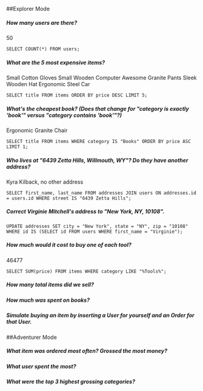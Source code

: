 
##Explorer Mode
##### How many users are there?
50
```
SELECT COUNT(*) FROM users;
```

##### What are the 5 most expensive items?
Small Cotton Gloves
Small Wooden Computer
Awesome Granite Pants
Sleek Wooden Hat
Ergonomic Steel Car
```
SELECT title FROM items ORDER BY price DESC LIMIT 5;
```

##### What's the cheapest book? (Does that change for "category is exactly 'book'" versus "category contains 'book'"?)
Ergonomic Granite Chair
```
SELECT title FROM items WHERE category IS "Books" ORDER BY price ASC LIMIT 1;
```

##### Who lives at "6439 Zetta Hills, Willmouth, WY"? Do they have another address?
Kyra Kilback, no other address
```
SELECT first_name, last_name FROM addresses JOIN users ON addresses.id = users.id WHERE street IS "6439 Zetta Hills";
```

##### Correct Virginie Mitchell's address to "New York, NY, 10108".

```
UPDATE addresses SET city = "New York", state = "NY", zip = "10108" WHERE id IS (SELECT id FROM users WHERE first_name = "Virginie");
```

##### How much would it cost to buy one of each tool?
46477
```
SELECT SUM(price) FROM items WHERE category LIKE "%Tools%";
```

##### How many total items did we sell?

##### How much was spent on books?

##### Simulate buying an item by inserting a User for yourself and an Order for that User.


##Adventurer Mode
##### What item was ordered most often? Grossed the most money?

##### What user spent the most?

##### What were the top 3 highest grossing categories?
